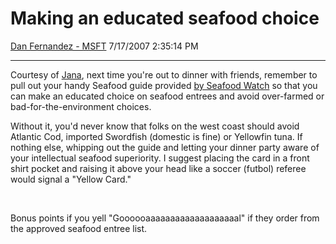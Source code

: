 <div id="page">

# Making an educated seafood choice

[Dan Fernandez -
MSFT](https://social.msdn.microsoft.com/profile/Dan%20Fernandez%20-%20MSFT)
7/17/2007 2:35:14 PM

-----

<div id="content">

Courtesy of [Jana](https://twitter.com/trucha33), next time you're out
to dinner with friends, remember to pull out your handy Seafood guide
provided [by Seafood
Watch](http://www.montereybayaquarium.org/cr/seafoodwatch.asp) so that
you can make an educated choice on seafood entrees and
<span class="underline">avoid</span> over-farmed or
bad-for-the-environment choices.

Without it, you'd never know that folks on the west coast should avoid
Atlantic Cod, imported Swordfish (domestic is fine) or Yellowfin tuna.
If nothing else, whipping out the guide and letting your dinner party
aware of your intellectual seafood superiority. I suggest placing the
card in a front shirt pocket and raising it above your head like a
soccer (futbol) referee would signal a "Yellow Card."

 

Bonus points if you yell "Goooooaaaaaaaaaaaaaaaaaaal" if they order from
the approved seafood entree list.

</div>

</div>
